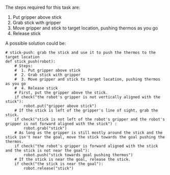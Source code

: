 

The steps required for this task are:

1. Put gripper above stick
2. Grab stick with gripper
3. Move gripper and stick to target location, pushing thermos as you go
4. Release stick

A possible solution could be:

```
# stick-push: grab the stick and use it to push the thermos to the target location
def stick_push(robot):
    # Steps:
    #  1. Put gripper above stick
    #  2. Grab stick with gripper
    #  3. Move gripper and stick to target location, pushing thermos as you go
    #  4. Release stick
    # First, put the gripper above the stick.
    if check("the robot's gripper is not vertically aligned with the stick"):
        robot.put("gripper above stick")
    # If the stick is left of the gripper's line of sight, grab the stick.
    if check("stick is not left of the robot's gripper and the robot's gripper is not forward aligned with the stick") :
        robot.grab("stick")
    # As long as the gripper is still mostly around the stick and the stick isn't near the goal, move the stick towards the goal pushing the thermos.
    if check("the robot's gripper is forward aligned with the stick and the stick is not near the goal"):
        robot.push("stick towards goal pushing thermos")
    # If the stick is near the goal, release the stick.
    if check("the stick is near the goal"):
        robot.release("stick")
```